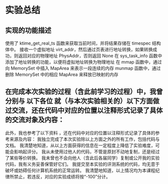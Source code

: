 # 实验总结
## 实现的功能描述
使用了 ktime_get_real_ts 函数来获取当前时间，并将结果存储在 timespec 结构体中。
接收一个虚拟地址 virt_addr，然后通过页表进行地址转换，如果转换成功，则返回对应的物理地址 PhysAddr，否则返回 None
在 sys_task_info 函数中添加了地址转换的功能，以便将虚拟地址转换为物理地址
在 mmap 函数中，通过向 MemorySet 中插入 MapArea 来表示一段连续的内存
munmap 函数中，通过删除 MemorySet 中的相应 MapArea 来释放已映射的内存
## 在完成本次实验的过程（含此前学习的过程）中，我曾分别与 以下各位 就（与本次实验相关的）以下方面做过交流，还在代码中对应的位置以注释形式记录了具体的交流对象及内容：
此外，我也参考了以下资料 ，还在代码中对应的位置以注释形式记录了具体的参考来源及内容： 
我独立完成了本次实验除以上方面之外的所有工作，包括代码与文档。 我清楚地知道，从以上方面获得的信息在一定程度上降低了实验难度，可能会影响起评分。
我从未使用过他人的代码，不管是原封不动地复制，还是经过了某些等价转换。 我未曾也不会向他人（含此后各届同学）复制或公开我的实验代码，我有义务妥善保管好它们。 我提交至本实验的评测系统的代码，均无意于破坏或妨碍任何计算机系统的正常运转。 我清楚地知道，以上情况均为本课程纪律所禁止，若违反，对应的实验成绩将按“-100”分计。